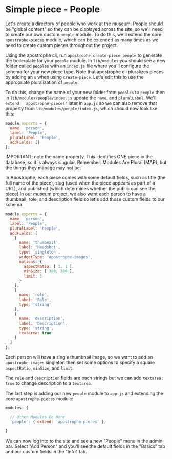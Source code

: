 # Simple piece - People

Let's create a directory of people who work at the museum. People should be "global content" so they can be displayed across the site, so we'll need to create our own custom `people` module. To do this, we'll extend the core `apostrophe-pieces` module, which can be extended as many times as we need to create custom pieces throughout the project.

Using the apostrophe cli, run `apostrophe create-piece people` to generate the boilerplate for your `people` module. In `lib/modules` you should see a new folder called `peoples` with an `index.js` file where you'll configure the schema for your new piece type. Note that apostrophe cli pluralizes pieces by adding an `s` when using `create-piece`. Let's edit this to use the appropriate pluralization of `people`.

To do this, change the name of your new folder from `peoples` to `people` then  in `lib/modules/people/index.js` update the `name`, and `pluralLabel`. We'll `extend: 'apostrophe-pieces'` later in `app.js` so we can also remove that property from `lib/modules/people/index.js`, which should now look like this:

```javascript
module.exports = {
  name: 'person',
  label: 'People',
  pluralLabel: 'People',
  addFields: []
};
```

IMPORTANT: note the name property. This identifies ONE piece in the database, so it is always singular. Remember: Modules Are Plural (MAP), but the things they manage may not be.

In Apostrophe, each piece comes with some default fields, such as title (the full name of the piece), slug (used when the piece appears as part of a URL), and published (which determines whether the public can see the piece).In our museum project, we also want each person to have a thumbnail, role, and description field so let's add those custom fields to our schema.

```javascript
module.exports = {
  name: 'person',
  label: 'People',
  pluralLabel: 'People',
  addFields: [
    {
      name: 'thumbnail',
      label: 'Headshot',
      type: 'singleton',
      widgetType: 'apostrophe-images',
      options: {
        aspectRatio: [ 1, 1 ],
        minSize: [ 300, 300 ],
        limit: 1
      }
    },
    {
      name: 'role',
      label: 'Role',
      type: 'string'
    },
    {
      name: 'description',
      label: 'Description',
      type: 'string',
      textarea: true
    }
  ]
};
```

Each person will have a single thumbnail image, so we want to add an `apostrophe-images` singleton then set some options to specify a square `aspectRatio`, `minSize`, and `limit`.

The `role` and `description` fields are each strings but we can add `textarea: true` to change description to a `textarea`.

The last step is adding our new `people` module to `app.js` and extending the core `apostrophe-pieces` module:

```javascript
modules: {

  // Other Modules Go Here
  'people': { extend: 'apostrophe-pieces' },

}
```

We can now log into to the site and see a new "People" menu in the admin bar. Select "Add Person" and you'll see the default fields in the "Basics" tab and our custom fields in the "Info" tab.
